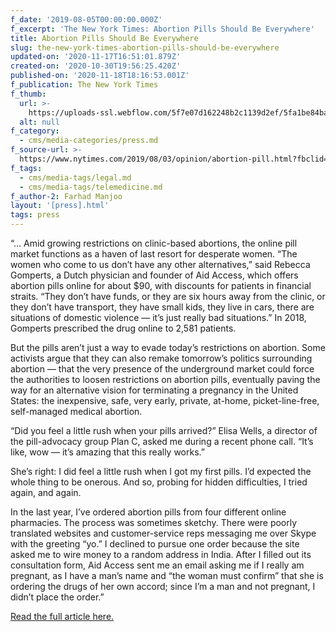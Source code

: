 ```yaml
---
f_date: '2019-08-05T00:00:00.000Z'
f_excerpt: 'The New York Times: Abortion Pills Should Be Everywhere'
title: Abortion Pills Should Be Everywhere
slug: the-new-york-times-abortion-pills-should-be-everywhere
updated-on: '2020-11-17T16:51:01.879Z'
created-on: '2020-10-30T19:56:25.420Z'
published-on: '2020-11-18T18:16:53.001Z'
f_publication: The New York Times
f_thumb:
  url: >-
    https://uploads-ssl.webflow.com/5f7e07d162248b2c1139d2ef/5fa1be84ba1d003fac69cd9c_The%20New%20York%20Times-%20Abortion%20Pills%20Should%20Be%20Everywhere.jpg
  alt: null
f_category:
  - cms/media-categories/press.md
f_source-url: >-
  https://www.nytimes.com/2019/08/03/opinion/abortion-pill.html?fbclid=IwAR3AvQUEHRn_oOVrXmpQsU1q1OIqffCgXCfsPn2s0s9-xQ47WabXc83IErQ
f_tags:
  - cms/media-tags/legal.md
  - cms/media-tags/telemedicine.md
f_author-2: Farhad Manjoo
layout: '[press].html'
tags: press
---
```


“… Amid growing restrictions on clinic-based abortions, the online pill market functions as a haven of last resort for desperate women. “The women who come to us don’t have any other alternatives,” said Rebecca Gomperts, a Dutch physician and founder of Aid Access, which offers abortion pills online for about $90, with discounts for patients in financial straits. “They don’t have funds, or they are six hours away from the clinic, or they don’t have transport, they have small kids, they live in cars, there are situations of domestic violence — it’s just really bad situations.” In 2018, Gomperts prescribed the drug online to 2,581 patients.

But the pills aren’t just a way to evade today’s restrictions on abortion. Some activists argue that they can also remake tomorrow’s politics surrounding abortion — that the very presence of the underground market could force the authorities to loosen restrictions on abortion pills, eventually paving the way for an alternative vision for terminating a pregnancy in the United States: the inexpensive, safe, very early, private, at-home, picket-line-free, self-managed medical abortion.

“Did you feel a little rush when your pills arrived?” Elisa Wells, a director of the pill-advocacy group Plan C, asked me during a recent phone call. “It’s like, wow — it’s amazing that this really works.”

She’s right: I did feel a little rush when I got my first pills. I’d expected the whole thing to be onerous. And so, probing for hidden difficulties, I tried again, and again.

In the last year, I’ve ordered abortion pills from four different online pharmacies. The process was sometimes sketchy. There were poorly translated websites and customer-service reps messaging me over Skype with the greeting “yo.” I declined to pursue one order because the site asked me to wire money to a random address in India. After I filled out its consultation form, Aid Access sent me an email asking me if I really am pregnant, as I have a man’s name and “the woman must confirm” that she is ordering the drugs of her own accord; since I’m a man and not pregnant, I didn’t place the order.”

[Read the full article here.](https://www.nytimes.com/2019/08/03/opinion/abortion-pill.html?fbclid=IwAR3AvQUEHRn_oOVrXmpQsU1q1OIqffCgXCfsPn2s0s9-xQ47WabXc83IErQ)
